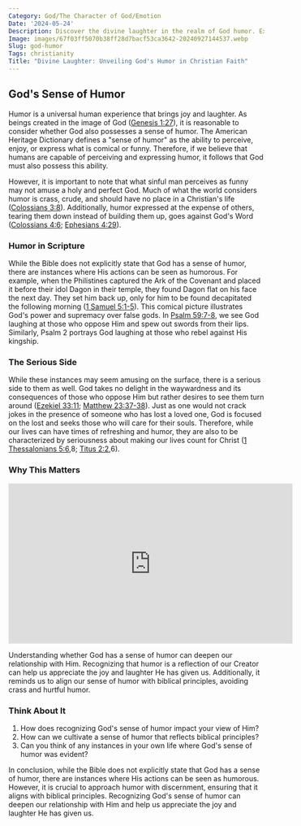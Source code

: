 ```yaml
---
Category: God/The Character of God/Emotion
Date: '2024-05-24'
Description: Discover the divine laughter in the realm of God humor. Explore the joy and hilarity found in spiritual anecdotes and uplifting jokes. Uncover a lighter side to faith and spirituality.
Image: images/67f03ff5070b38ff28d7bacf53ca3642-20240927144537.webp
Slug: god-humor
Tags: christianity
Title: "Divine Laughter: Unveiling God's Humor in Christian Faith"
---
```


## God's Sense of Humor

Humor is a universal human experience that brings joy and laughter. As beings created in the image of God ([Genesis 1:27](https://www.bibleref.com/Genesis/1/Genesis-1-27.html)), it is reasonable to consider whether God also possesses a sense of humor. The American Heritage Dictionary defines a "sense of humor" as the ability to perceive, enjoy, or express what is comical or funny. Therefore, if we believe that humans are capable of perceiving and expressing humor, it follows that God must also possess this ability.

However, it is important to note that what sinful man perceives as funny may not amuse a holy and perfect God. Much of what the world considers humor is crass, crude, and should have no place in a Christian's life ([Colossians 3:8](https://www.bibleref.com/Colossians/3/Colossians-3-8.html)). Additionally, humor expressed at the expense of others, tearing them down instead of building them up, goes against God's Word ([Colossians 4:6](https://www.bibleref.com/Colossians/4/Colossians-4-6.html); [Ephesians 4:29](https://www.bibleref.com/Ephesians/4/Ephesians-4-29.html)). 

### Humor in Scripture

While the Bible does not explicitly state that God has a sense of humor, there are instances where His actions can be seen as humorous. For example, when the Philistines captured the Ark of the Covenant and placed it before their idol Dagon in their temple, they found Dagon flat on his face the next day. They set him back up, only for him to be found decapitated the following morning ([1 Samuel 5:1-5](https://www.bibleref.com/1-Samuel/5/1-Samuel-5-1.html)). This comical picture illustrates God's power and supremacy over false gods. In [Psalm 59:7-8](https://www.bibleref.com/Psalm/59/Psalm-59-7.html), we see God laughing at those who oppose Him and spew out swords from their lips. Similarly, Psalm 2 portrays God laughing at those who rebel against His kingship. 

### The Serious Side

While these instances may seem amusing on the surface, there is a serious side to them as well. God takes no delight in the waywardness and its consequences of those who oppose Him but rather desires to see them turn around ([Ezekiel 33:11](https://www.bibleref.com/Ezekiel/33/Ezekiel-33-11.html); [Matthew 23:37-38](https://www.bibleref.com/Matthew/23/Matthew-23-37.html)). Just as one would not crack jokes in the presence of someone who has lost a loved one, God is focused on the lost and seeks those who will care for their souls. Therefore, while our lives can have times of refreshing and humor, they are also to be characterized by seriousness about making our lives count for Christ ([1 Thessalonians 5:6](https://www.bibleref.com/1-Thessalonians/5/1-Thessalonians-5-6.html),8; [Titus 2:2](https://www.bibleref.com/Titus/2/Titus-2-2.html),6).

### Why This Matters


<iframe width="560" height="315" src="https://www.youtube.com/embed/IXdjDNKCeHM" frameborder="0" allow="autoplay; encrypted-media" allowfullscreen></iframe>


Understanding whether God has a sense of humor can deepen our relationship with Him. Recognizing that humor is a reflection of our Creator can help us appreciate the joy and laughter He has given us. Additionally, it reminds us to align our sense of humor with biblical principles, avoiding crass and hurtful humor.

### Think About It

1. How does recognizing God's sense of humor impact your view of Him?
2. How can we cultivate a sense of humor that reflects biblical principles?
3. Can you think of any instances in your own life where God's sense of humor was evident?

In conclusion, while the Bible does not explicitly state that God has a sense of humor, there are instances where His actions can be seen as humorous. However, it is crucial to approach humor with discernment, ensuring that it aligns with biblical principles. Recognizing God's sense of humor can deepen our relationship with Him and help us appreciate the joy and laughter He has given us.